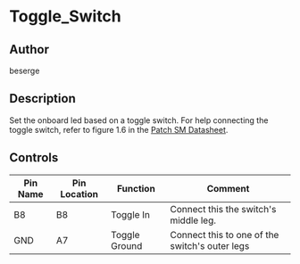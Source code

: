 # Toggle_Switch

## Author

beserge

## Description

Set the onboard led based on a toggle switch.
For help connecting the toggle switch, refer to figure 1.6 in the [Patch SM Datasheet](https://github.com/electro-smith/DaisyPatchSM/blob/main/doc/datasheet/ES_Patch_SM_datasheet_v1.0.pdf).  

## Controls

| Pin Name | Pin Location | Function | Comment |
| --- | --- | --- | --- |
| B8 | B8 | Toggle In | Connect this the switch's middle leg. |
| GND | A7 | Toggle Ground | Connect this to one of the switch's outer legs |
